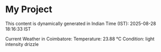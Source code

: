 # My Project

This content is dynamically generated in Indian Time (IST): 2025-08-28 18:16:33 IST


Current Weather in Coimbatore:
Temperature: 23.88 °C
Condition: light intensity drizzle
